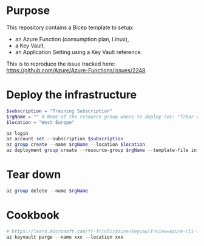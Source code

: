 # Purpose

This repository contains a Bicep template to setup:
- an Azure Function (consumption plan, Linux), 
- a Key Vault,
- an Application Setting using a Key Vault reference.

This is to reproduce the issue tracked here: https://github.com/Azure/Azure-Functions/issues/2248.

# Deploy the infrastructure

```powershell
$subscription = "Training Subscription"
$rgName = "" # Name of the resource group where to deploy (ex: "frbar-repro-issue-2248")
$location = "West Europe"

az login
az account set --subscription $subscription
az group create --name $rgName --location $location
az deployment group create --resource-group $rgName --template-file infra.bicep --mode complete
```

# Tear down

```powershell
az group delete --name $rgName
```

# Cookbook

```powershell
# https://learn.microsoft.com/fr-fr/cli/azure/keyvault?view=azure-cli-latest#az-keyvault-purge
az keyvault purge --name xxx --location xxx
``` 